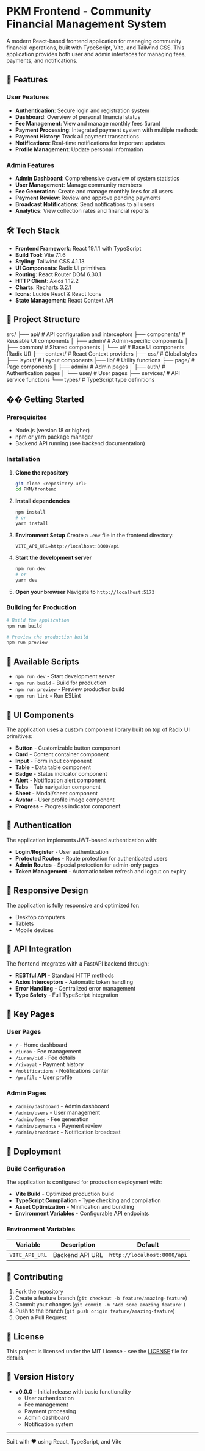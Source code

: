 # PKM Frontend - Community Financial Management System

A modern React-based frontend application for managing community financial operations, built with TypeScript, Vite, and Tailwind CSS. This application provides both user and admin interfaces for managing fees, payments, and notifications.

## 🚀 Features

### User Features

- **Authentication**: Secure login and registration system
- **Dashboard**: Overview of personal financial status
- **Fee Management**: View and manage monthly fees (iuran)
- **Payment Processing**: Integrated payment system with multiple methods
- **Payment History**: Track all payment transactions
- **Notifications**: Real-time notifications for important updates
- **Profile Management**: Update personal information

### Admin Features

- **Admin Dashboard**: Comprehensive overview of system statistics
- **User Management**: Manage community members
- **Fee Generation**: Create and manage monthly fees for all users
- **Payment Review**: Review and approve pending payments
- **Broadcast Notifications**: Send notifications to all users
- **Analytics**: View collection rates and financial reports

## 🛠️ Tech Stack

- **Frontend Framework**: React 19.1.1 with TypeScript
- **Build Tool**: Vite 7.1.6
- **Styling**: Tailwind CSS 4.1.13
- **UI Components**: Radix UI primitives
- **Routing**: React Router DOM 6.30.1
- **HTTP Client**: Axios 1.12.2
- **Charts**: Recharts 3.2.1
- **Icons**: Lucide React & React Icons
- **State Management**: React Context API

## 📁 Project Structure

src/
├── api/ # API configuration and interceptors
├── components/ # Reusable UI components
│ ├── admin/ # Admin-specific components
│ ├── common/ # Shared components
│ └── ui/ # Base UI components (Radix UI)
├── context/ # React Context providers
├── css/ # Global styles
├── layout/ # Layout components
├── lib/ # Utility functions
├── page/ # Page components
│ ├── admin/ # Admin pages
│ ├── auth/ # Authentication pages
│ └── user/ # User pages
├── services/ # API service functions
└── types/ # TypeScript type definitions

## �� Getting Started

### Prerequisites

- Node.js (version 18 or higher)
- npm or yarn package manager
- Backend API running (see backend documentation)

### Installation

1. **Clone the repository**

   ```bash
   git clone <repository-url>
   cd PKM/frontend
   ```

2. **Install dependencies**

   ```bash
   npm install
   # or
   yarn install
   ```

3. **Environment Setup**
   Create a `.env` file in the frontend directory:

   ```env
   VITE_API_URL=http://localhost:8000/api
   ```

4. **Start the development server**

   ```bash
   npm run dev
   # or
   yarn dev
   ```

5. **Open your browser**
   Navigate to `http://localhost:5173`

### Building for Production

```bash
# Build the application
npm run build

# Preview the production build
npm run preview
```

## 🔧 Available Scripts

- `npm run dev` - Start development server
- `npm run build` - Build for production
- `npm run preview` - Preview production build
- `npm run lint` - Run ESLint

## 🎨 UI Components

The application uses a custom component library built on top of Radix UI primitives:

- **Button** - Customizable button component
- **Card** - Content container component
- **Input** - Form input component
- **Table** - Data table component
- **Badge** - Status indicator component
- **Alert** - Notification alert component
- **Tabs** - Tab navigation component
- **Sheet** - Modal/sheet component
- **Avatar** - User profile image component
- **Progress** - Progress indicator component

## 🔐 Authentication

The application implements JWT-based authentication with:

- **Login/Register** - User authentication
- **Protected Routes** - Route protection for authenticated users
- **Admin Routes** - Special protection for admin-only pages
- **Token Management** - Automatic token refresh and logout on expiry

## 📱 Responsive Design

The application is fully responsive and optimized for:

- Desktop computers
- Tablets
- Mobile devices

## 🔌 API Integration

The frontend integrates with a FastAPI backend through:

- **RESTful API** - Standard HTTP methods
- **Axios Interceptors** - Automatic token handling
- **Error Handling** - Centralized error management
- **Type Safety** - Full TypeScript integration

## 🎯 Key Pages

### User Pages

- `/` - Home dashboard
- `/iuran` - Fee management
- `/iuran/:id` - Fee details
- `/riwayat` - Payment history
- `/notifications` - Notifications center
- `/profile` - User profile

### Admin Pages

- `/admin/dashboard` - Admin dashboard
- `/admin/users` - User management
- `/admin/fees` - Fee generation
- `/admin/payments` - Payment review
- `/admin/broadcast` - Notification broadcast

## 🚀 Deployment

### Build Configuration

The application is configured for production deployment with:

- **Vite Build** - Optimized production build
- **TypeScript Compilation** - Type checking and compilation
- **Asset Optimization** - Minification and bundling
- **Environment Variables** - Configurable API endpoints

### Environment Variables

| Variable       | Description     | Default                     |
| -------------- | --------------- | --------------------------- |
| `VITE_API_URL` | Backend API URL | `http://localhost:8000/api` |

## 🤝 Contributing

1. Fork the repository
2. Create a feature branch (`git checkout -b feature/amazing-feature`)
3. Commit your changes (`git commit -m 'Add some amazing feature'`)
4. Push to the branch (`git push origin feature/amazing-feature`)
5. Open a Pull Request

## 📝 License

This project is licensed under the MIT License - see the [LICENSE](LICENSE) file for details.

## 🔄 Version History

- **v0.0.0** - Initial release with basic functionality
  - User authentication
  - Fee management
  - Payment processing
  - Admin dashboard
  - Notification system

---

Built with ❤️ using React, TypeScript, and Vite
